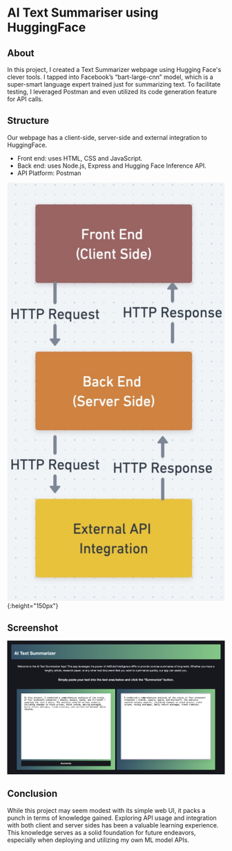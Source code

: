 # AI Text Summariser using HuggingFace

## About

In this project, I created a Text Summarizer webpage using Hugging Face's clever tools. I tapped into Facebook’s “bart-large-cnn” model, which is a super-smart language expert trained just for summarizing text. To facilitate testing, I leveraged Postman and even utilized its code generation feature for API calls.

## Structure

Our webpage has a client-side, server-side and external integration to HuggingFace.

- Front end: uses HTML, CSS and JavaScript. 
- Back end: uses Node.js, Express and Hugging Face Inference API.
- API Platform: Postman

![Structure](structure.jpg){:height="150px"}

## Screenshot

![Screenshot](screenshot.jpg)

## Conclusion

While this project may seem modest with its simple web UI, it packs a punch in terms of knowledge gained. Exploring API usage and integration with both client and server sides has been a valuable learning experience. This knowledge serves as a solid foundation for future endeavors, especially when deploying and utilizing my own ML model APIs.
